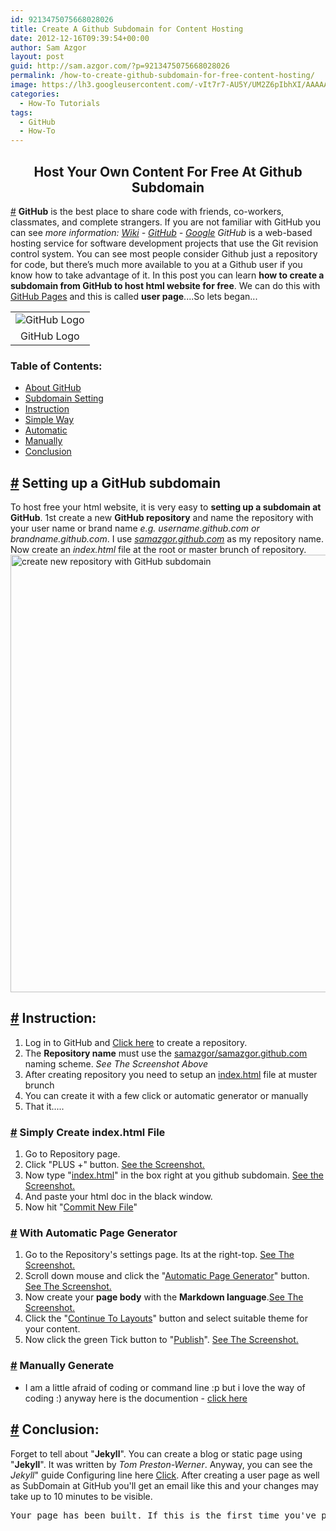 ```yaml
---
id: 9213475075668028026
title: Create A Github Subdomain for Content Hosting
date: 2012-12-16T09:39:54+00:00
author: Sam Azgor
layout: post
guid: http://sam.azgor.com/?p=9213475075668028026
permalink: /how-to-create-github-subdomain-for-free-content-hosting/
image: https://lh3.googleusercontent.com/-vIt7r7-AU5Y/UM2Z6pIbhXI/AAAAAAAADjo/hkFAPIgeB7o/w2000/github-logo.png
categories:
  - How-To Tutorials
tags:
  - GitHub
  - How-To
---
```


<h2 align="center">
Host Your Own Content For Free At Github Subdomain</h2>
<a href="" name="About">#</a> <b>GitHub</b> is the best place to share code with friends, co-workers, classmates, and complete strangers. If you are not familiar with GitHub you can see <i>more information: <a href="http://en.wikipedia.org/wiki/GitHub" rel="nofollow" target="_blank">Wiki</a>&nbsp;-&nbsp;<a href="https://github.com/about" rel="nofollow" target="_blank">GitHub</a> - <a href="https://www.google.com/search?q=github" rel="nofollow" target="_blank">Google</a></i>
<i>GitHub</i> is a web-based hosting service for software development projects that use the Git revision control system. You can see most people consider Github just a repository for code, but there’s much more available to you at a Github user if you know how to take advantage of it.&nbsp;In this post you can learn <b>how to create a subdomain from GitHub to host html website for free</b>. We can do this with <a href="http://pages.github.com/" rel="nofollow" target="_blank">GitHub Pages</a> and this is called <b>user page</b>....So lets began...
<table align="center" cellpadding="0" cellspacing="0" class="tr-caption-container" style="margin-left: auto; margin-right: auto; text-align: center;"><tbody>
<tr><td style="text-align: center;"><img alt="GitHub Logo" src="https://lh3.googleusercontent.com/-vIt7r7-AU5Y/UM2Z6pIbhXI/AAAAAAAADjo/hkFAPIgeB7o/w2000/github-logo.png" style="margin-left: auto; margin-right: auto;" title="GitHub Logo" /></td></tr>
<tr><td class="tr-caption" style="text-align: center;">GitHub Logo
<!--more--></td></tr>
</tbody></table>
<!-- adsense -->
<h3>
Table of Contents:</h3>
<ul>
<li><a href="#About">About GitHub</a></li>
<li><a href="#Setting">Subdomain Setting</a></li>
<li><a href="#Instruction">Instruction</a></li>
<li><a href="#Simply">Simple Way</a></li>
<li><a href="#Automatic">Automatic</a></li>
<li><a href="#Manually">Manually</a></li>
<li><a href="#Conclusion">Conclusion</a></li>
</ul>
<h2>
<a href="" name="Setting">#</a> Setting up a GitHub subdomain</h2>
To host free your html website, it is very easy to <b>setting up a subdomain at GitHub</b>. 1st create a new <b>GitHub repository</b> and name the repository with your user name or brand name <i>e.g. username.github.com or brandname.github.com</i>. I use <i><a href="http://samazgor.github.com/" rel="nofollow" target="_blank">samazgor.github.com</a></i> as my repository name. Now create an <i>index.html</i> file at the root or master brunch of repository.

<img alt="create new repository with GitHub subdomain" src="https://src.azgor.com/image/4001/" title="create new repository with GitHub subdomain" width="700">
<h2>
<a href="" name="Instruction">#</a> Instruction:</h2>
<ol>
<li>Log in to GitHub and <a href="https://github.com/new" rel="nofollow" target="_blank">Click here</a> to create a repository.</li>
<li>The <b>Repository name</b> must use the <u>samazgor/samazgor.github.com</u> naming scheme. <i>See The Screenshot Above</i></li>
<li>After creating repository&nbsp;you need to setup an <u>index.html</u> file at muster brunch</li>
<li>You can create it with a few click or automatic generator or manually<i></i></li>
<li>That it.....</li>
</ol>
<h3>
<a href="" name="Simply">#</a> Simply Create index.html File</h3>
<ol>
<li>Go to Repository page.</li>
<li>Click "PLUS +" button. <a href="http://src.azgor.com/show/5001/" rel="nofollow" title="Create Index.html File">See the Screenshot.</a></li>
<li>Now type "<u>index.html</u>" in the box right at you github subdomain. <a href="http://src.azgor.com/show/5002/" rel="nofollow" title="Commit Index.html File">See the Screenshot.</a></li>
<li>And paste your html doc in the black window.</li>
<li>Now hit "<u>Commit New File</u>"</li>
</ol>
<h3>
<a href="" name="Automatic">#</a> With Automatic Page Generator</h3>
<ol>
<li>Go to the Repository's settings page. Its at the right-top. <a href="http://src.azgor.com/image/6001/" rel="nofollow" title="repo actions settings"> See The Screenshot.</a></li>
<li>Scroll down mouse and&nbsp;click the "<u>Automatic Page Generator</u>" button. <a href="http://src.azgor.com/image/7001/" rel="nofollow" title="pages automatic page generator"> See The Screenshot.</a></li>
<li>Now create your <b>page body</b> with the <b>Markdown language</b>.<a href="http://src.azgor.com/image/8001/" rel="nofollow" title="content in the Markdown editor">See The Screenshot.</a></li>
<li>Click the "<u>Continue To Layouts</u>" button and select suitable theme for your content.</li>
<li>Now click the green Tick button to "<u>Publish</u>". <a href="http://src.azgor.com/image/9001/" rel="nofollow" title="Preview Content In Themes"> See The Screenshot.</a></li>
</ol>
<h3>
<a href="" name="Manually">#</a> Manually Generate</h3>
<ul>
<li>I am a little afraid of coding or command line :p but i love the way of coding :) anyway here is the documention - <a href="https://help.github.com/articles/creating-project-pages-manually" rel="nofollow" target="_blank">click here</a></li>
</ul>
<h2>
<a href="" name="Conclusion">#</a> Conclusion:</h2>
Forget to tell about "<b>Jekyll</b>". You can create a blog or static page using "<b>Jekyll</b>". It was written by <i>Tom Preston-Werner</i>. Anyway, you can see the <i>Jekyll</i>" guide Configuring line here <a href="https://help.github.com/articles/using-jekyll-with-pages" rel="nofollow" target="_blank">Click</a>. After creating a user page as well as SubDomain at GitHub you'll get an email like this and your changes may take up to 10 minutes to be visible. 
<pre>Your page has been built. If this is the first time you've pushed, it may take a few minutes to appear, otherwise your changes should appear immediately.</pre>
